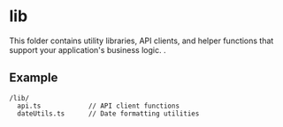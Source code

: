 # lib

This folder contains utility libraries, API clients, and helper functions that support your application's business logic. .

## Example

```
/lib/
  api.ts            // API client functions
  dateUtils.ts      // Date formatting utilities
```
